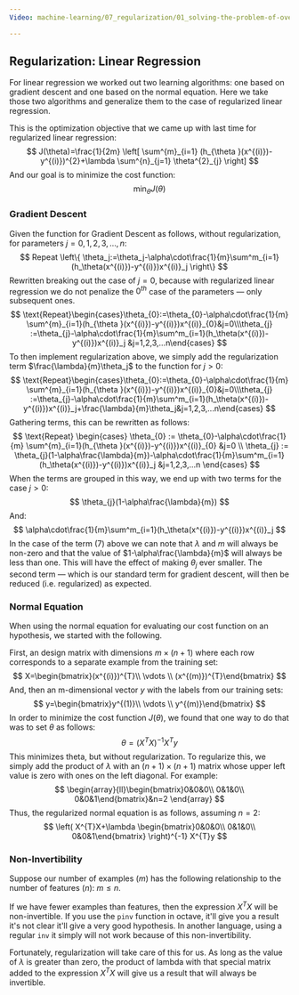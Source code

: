 ```yaml
---
Video: machine-learning/07_regularization/01_solving-the-problem-of-overfitting/05_regularized-linear-regression.mp4

---
```


## Regularization: Linear Regression

For linear regression we worked out two learning algorithms: one based on gradient descent and one based on the normal equation.  Here we take those two algorithms and generalize them to the case of regularized linear regression.

This is the optimization objective that we came up with last time for regularized linear regression:
$$
J(\theta)=\frac{1}{2m} \left[ \sum^{m}_{i=1} (h_{\theta }(x^{(i)})-y^{(i)})^{2}+\lambda \sum^{n}_{j=1} \theta^{2}_{j} \right]
$$
And our goal is to minimize the cost function:
$$
\min_{\theta }J(\theta)
$$

### Gradient Descent

Given the function for Gradient Descent as follows, without regularization, for parameters $j=0,1,2,3,…,n$:
$$
Repeat \left\{
\theta_j:=\theta_j-\alpha\cdot\frac{1}{m}\sum^m_{i=1}(h_\theta(x^{(i)})-y^{(i)})x^{(i)}_j
\right\}
$$
Rewritten breaking out the case of $j=0$, because with regularized linear regression we do not penalize the $0^{th}$ case of the parameters — only subsequent ones.
$$
\text{Repeat}\begin{cases}\theta_{0}:=\theta_{0}-\alpha\cdot\frac{1}{m} \sum^{m}_{i=1}(h_{\theta }(x^{(i)})-y^{(i)})x^{(i)}_{0}&j=0\\\theta_{j} :=\theta_{j}-\alpha\cdot\frac{1}{m}\sum^m_{i=1}(h_\theta(x^{(i)})-y^{(i)})x^{(i)}_j &j=1,2,3,...n\end{cases}
$$
To then implement regularization above, we simply add the regularization term $\frac{\lambda}{m}\theta_j$ to the function for $j>0$:
$$
\text{Repeat}\begin{cases}\theta_{0}:=\theta_{0}-\alpha\cdot\frac{1}{m} \sum^{m}_{i=1}(h_{\theta }(x^{(i)})-y^{(i)})x^{(i)}_{0}&j=0\\\theta_{j} :=\theta_{j}-\alpha\cdot\frac{1}{m}\sum^m_{i=1}(h_\theta(x^{(i)})-y^{(i)})x^{(i)}_j+\frac{\lambda}{m}\theta_j&j=1,2,3,...n\end{cases}
$$
Gathering terms, this can be rewritten as follows:
$$
\text{Repeat}
\begin{cases}
    \theta_{0} :=
    \theta_{0}-\alpha\cdot\frac{1}{m} \sum^{m}_{i=1}(h_{\theta }(x^{(i)})-y^{(i)})x^{(i)}_{0}
    &j=0
    \\
    \theta_{j} :=
    \theta_{j}(1-\alpha\frac{\lambda}{m})-\alpha\cdot\frac{1}{m}\sum^m_{i=1}(h_\theta(x^{(i)})-y^{(i)})x^{(i)}_j
    &j=1,2,3,...n
\end{cases}
$$
When the terms are grouped in this way, we end up with two terms for the case $j>0$:
$$
\theta_{j}(1-\alpha\frac{\lambda}{m})
$$
And:
$$
\alpha\cdot\frac{1}{m}\sum^m_{i=1}(h_\theta(x^{(i)})-y^{(i)})x^{(i)}_j
$$
In the case of the term $(7)$ above we can note that $\lambda$ and $m$ will always be non-zero and that the value of $1-\alpha\frac{\lambda}{m}$ will always be less than one. This will have the effect of making $\theta_j$ ever smaller.  The second term — which is our standard term for gradient descent, will then be reduced (i.e. regularized) as expected.

### Normal Equation

When using the normal equation for evaluating our cost function on an hypothesis, we started with the following.

First, an design matrix with dimensions $m \times (n+1)$ where each row corresponds to a separate example from the training set:
$$
X=\begin{bmatrix}(x^{(i)})^{T}\\ \vdots \\ (x^{(m)})^{T}\end{bmatrix}
$$
And, then an m-dimensional vector $y$ with the labels from our training sets:
$$
y=\begin{bmatrix}y^{(1)}\\ \vdots \\ y^{(m)}\end{bmatrix}
$$
In order to minimize the cost function $J(\theta)$, we found that one way to do that was to set $\theta$ as follows:
$$
\theta=(X^TX)^{-1}X^Ty
$$
This minimizes theta, but without regularization. To regularize this, we simply add the product of $\lambda$ with an $(n+1)\times(n+1)$ matrix whose upper left value is zero  with ones on the left diagonal. For example:
$$
\begin{array}{ll}\begin{bmatrix}0&0&0\\ 0&1&0\\ 0&0&1\end{bmatrix}&n=2 \end{array}
$$
Thus, the regularized normal equation is as follows, assuming $n=2$:
$$
\left( X^{T}X+\lambda \begin{bmatrix}0&0&0\\ 0&1&0\\ 0&0&1\end{bmatrix} \right)^{-1}  X^{T}y
$$

### Non-Invertibility

Suppose our number of examples ($m$) has the following relationship to the number of features ($n$): $m\leq n$.

If we have fewer examples than features, then the expression $X^TX$ will be non-invertible.  If you use the `pinv` function in octave, it'll give you a result it's not clear it'll give a very good hypothesis.  In another language, using a regular `inv` it simply will not work because of this non-invertibility.

Fortunately, regularization will take care of this for us. As long as the value of $\lambda$ is greater than zero, the product of lambda with that special matrix added to the expression $X^TX$ will give us a result that will always be invertible. 


